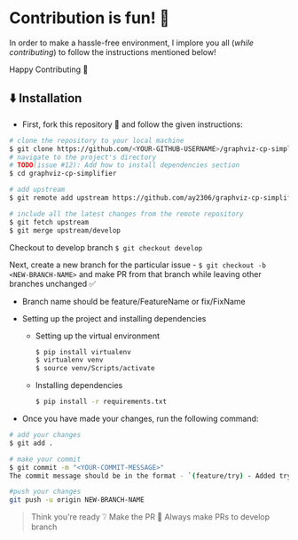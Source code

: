 # Contribution is fun! :green_heart:

In order to make a hassle-free environment, I implore you all (_while contributing_) to follow the instructions mentioned below!

Happy Contributing :slightly_smiling_face:

## :arrow_down: Installation

- First, fork this repository :fork_and_knife: and follow the given instructions:

```bash
# clone the repository to your local machine
$ git clone https://github.com/<YOUR-GITHUB-USERNAME>/graphviz-cp-simplifier.git
# navigate to the project's directory 
# TODO(issue #12): Add how to install dependencies section
$ cd graphviz-cp-simplifier

# add upstream 
$ git remote add upstream https://github.com/ay2306/graphviz-cp-simplifier.git

# include all the latest changes from the remote repository
$ git fetch upstream
$ git merge upstream/develop
```

Checkout to develop branch 
`$ git checkout develop` 

Next, create a new branch for the particular issue - `$ git checkout -b <NEW-BRANCH-NAME>` and make PR from that branch while leaving other branches unchanged :white_check_mark:
- Branch name should be feature/FeatureName or fix/FixName 

- Setting up the project and installing dependencies
  - Setting up the virtual environment
    ```bash
    $ pip install virtualenv
    $ virtualenv venv
    $ source venv/Scripts/activate
    ```
    
  - Installing dependencies
    ```bash
    $ pip install -r requirements.txt
    ```

- Once you have made your changes, run the following command:

```bash
# add your changes
$ git add .

# make your commit
$ git commit -m "<YOUR-COMMIT-MESSAGE>"
The commit message should be in the format - `(feature/try) - Added try component`

#push your changes
git push -u origin NEW-BRANCH-NAME
```

> Think you're ready :grey_question: Make the PR :tropical_drink:
Always make PRs to develop branch 
